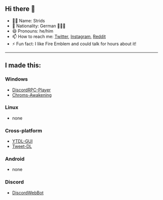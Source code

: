 ## Hi there 👋
- 👨‍💻 Name: Strids
- 🚩 Nationality: German 🖤💖💛
- 😄 Pronouns: he/him
- 📫 How to reach me: [Twitter](https://twitter.com/rog_nineteen), [Instagram](https://www.instagram.com/rog_nineteen/), [Reddit](https://www.reddit.com/user/rog_nineteen)
- ⚡ Fun fact: I like Fire Emblem and could talk for hours about it!

<hr>

## I made this:
### Windows
* [DiscordRPC-Player](https://github.com/Stridsvagn69420/DiscordRPC-Player)
* [Chroms-Awakening](https://github.com/Stridsvagn69420/Chroms-Awakening)

### Linux
* none

### Cross-platform
* [YTDL-GUI](https://github.com/Stridsvagn69420/YTDL-GUI)
* [Tweet-DL](https://github.com/Stridsvagn69420/Tweet-DL)

### Android
* none

### Discord
* [DiscordWebBot](https://github.com/Stridsvagn69420/DiscordWebBot)